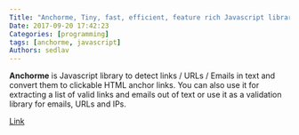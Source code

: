```yaml
---
Title: "Anchorme, Tiny, fast, efficient, feature rich Javascript library to detect links"
Date: 2017-09-20 17:42:23
Categories: [programming]
tags: [anchorme, javascript]
Authors: sedlav
---
```


**Anchorme** is Javascript library to detect links / URLs / Emails in text and convert them to clickable HTML anchor links. You can also use it for extracting a list of valid links and emails out of text or use it as a validation library for emails, URLs and IPs.

[Link](http://alexcorvi.github.io/anchorme.js/)
